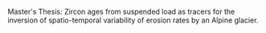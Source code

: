 Master's Thesis: Zircon ages from suspended load as tracers for the inversion of spatio-temporal variability of erosion rates by an Alpine glacier.
